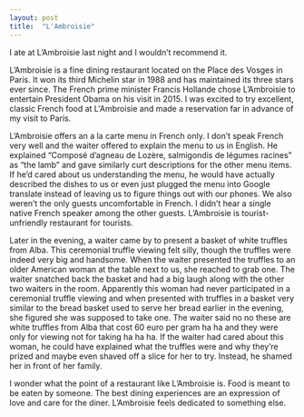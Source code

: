 ```yaml
---
layout: post
title:  "L'Ambroisie"
---
```


I ate at L’Ambroisie last night and I wouldn’t recommend it.

L’Ambroisie is a fine dining restaurant located on the Place des Vosges in
Paris.  It won its third Michelin star in 1988 and has maintained its three
stars ever since.  The French prime minister Francis Hollande chose L’Ambroisie
to entertain President Obama on his visit in 2015.  I was excited to try
excellent, classic French food at L'Ambroisie and made a reservation far in
advance of my visit to Paris.

L’Ambroisie offers an a la carte menu in French only.  I don’t speak French
very well and the waiter offered to explain the menu to us in English.  He
explained “Composé d’agneau de Lozère, salmigondis de légumes racines” as “the
lamb” and gave similarly curt descriptions for the other menu items.  If he’d
cared about us understanding the menu, he would have actually described the
dishes to us or even just plugged the menu into Google translate instead of
leaving us to figure things out with our phones.  We also weren’t the only
guests uncomfortable in French.  I didn’t hear a single native French speaker
among the other guests.  L’Ambroisie is tourist-unfriendly restaurant for
tourists.

Later in the evening, a waiter came by to present a basket of white
truffles from Alba.  This ceremonial truffle viewing felt silly, though the
truffles were indeed very big and handsome. When the waiter presented the
truffles to an older American woman at the table next to us, she reached to
grab one.  The waiter snatched back the basket and had a big laugh along
with the other two waiters in the room.  Apparently this woman had never
participated in a ceremonial truffle viewing and when presented with truffles
in a basket very similar to the bread basket used to serve her bread earlier in
the evening, she figured she was supposed to take one.  The waiter said no no
these are white truffles from Alba that cost 60 euro per gram ha ha and they
were only for viewing not for taking ha ha ha.  If the waiter had cared about
this woman, he could have explained what the truffles were and why they’re
prized and maybe even shaved off a slice for her to try.  Instead, he shamed
her in front of her family.

I wonder what the point of a restaurant like L’Ambroisie is.  Food is meant to
be eaten by someone.  The best dining experiences are an expression of love and
care for the diner.  L’Ambroisie feels dedicated to something else.
